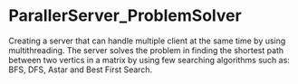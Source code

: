 # ParallerServer_ProblemSolver
Creating a server that can handle multiple client at the same time by using multithreading.
The server solves the problem in finding the shortest path between two vertics in a matrix by using few searching algorithms such as: BFS, DFS, Astar and Best First Search.
